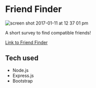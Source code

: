 # Friend Finder

![screen shot 2017-01-11 at 12 37 01 pm](https://cloud.githubusercontent.com/assets/19538076/21865432/f028edac-d7fa-11e6-8156-e717f853951a.png)

A short survey to find compatible friends!

[Link to Friend Finder](https://friend-finder123.herokuapp.com/)

## Tech used
- Node.js
- Express.js
- Bootstrap
